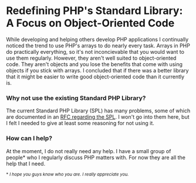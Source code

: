 # Redefining PHP's Standard Library: A Focus on Object-Oriented Code

While developing and helping others develop PHP applications I continually noticed the trend to use PHP's arrays to do nearly every task.  Arrays in PHP do practically everything, so it's not inconcievable that you would want to use them regularly.  However, they aren't well suited to object-oriented code.  They aren't objects and you lose the benefits that come with using objects if you stick with arrays.  I concluded that if there was a better library that it might be easier to write good object-oriented code than it currently is.

### Why not use the existing Standard PHP Library?

The current Standard PHP Library (SPL) has many problems, some of which are documented in an [RFC regarding the SPL](https://wiki.php.net/rfc/spl-improvements).  I won't go into them here, but I felt I needed to give at least some reasoning for not using it.

### How can I help?

At the moment, I do not really need any help.  I have a small group of people* who I regularly discuss PHP matters with. For now they are all the help that I need.

<sup> * *I hope you guys know who you are.  I really appreciate you.*</sup>